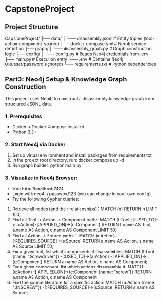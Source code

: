 # CapstoneProject

## Project Structure
CapstoneProject/
├── data/
│   └── disassembly.jsonl        # Entity triples (tool-action-component-source)
├── docker-compose.yml           # Neo4j service definition
├── graph/
│   └── disassembly_graph.py     # Graph construction logic
├── config/
│   └── config.py                # Reads Neo4j credentials from .env
├── main.py                      # Execution entry
├── .env                         # Contains Neo4j URI/user/password (ignored)
└── requirements.txt             # Python dependencies

## Part3: Neo4j Setup & Knowledge Graph Construction
This project uses Neo4j to construct a disassembly knowledge graph from structured JSONL data.

### 1. Prerequisites
- Docker + Docker Compose installed  
- Python 3.8+  

### 2. Start Neo4j via Docker
1. Set up virtual environment and install packages from requirements.txt
2. In the project root directory, run: docker compose up -d
3. Run graph builder: python main.py

### 3. Visualize in Neo4j Browser:
- Visit http://localhost:7474
- Login with neo4j / password123 (you can change to your own config)
- Try the following Cypher queries:
1. Retrieve all nodes (and their relationships)：MATCH (n) RETURN n LIMIT 100;
2. Find all Tool → Action → Component paths: 
MATCH (t:Tool)-[:USED_TO]->(a:Action)-[:APPLIED_ON]->(c:Component)
RETURN t.name   AS Tool,
     a.name   AS Action,
     c.name   AS Component
LIMIT 50;
3. Find all Action → Source paths：
MATCH (a:Action)-[:REQUIRES_SOURCE]->(s:Source)
RETURN a.name   AS Action,
       s.name   AS Source
LIMIT 50;
4. For a given tool, list which components it disassembles: 
MATCH (t:Tool {name: "Screwdriver"})
      -[:USED_TO]->(a:Action)
      -[:APPLIED_ON]->(c:Component)
RETURN a.name   AS Action,
       c.name   AS Component;
5. For a given component, list which actions disassemble it: 
MATCH (a:Action)
      -[:APPLIED_ON]->(c:Component {name: "screw"})
RETURN a.name   AS Action,
       c.name   AS Component;
6. Find the source literature for a specific action: 
MATCH (a:Action {name: "UNSCREW"})
      -[:REQUIRES_SOURCE]->(s:Source)
RETURN s.name   AS Source;
